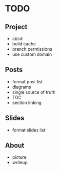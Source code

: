 # TODO

## Project

- ci/cd
- build cache
- branch permissions
- use custom domain

## Posts

- format post list
- diagrams
- single source of truth
- TOC
- section linking

## Slides

- format slides list

## About

- picture
- writeup
